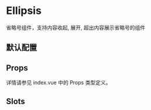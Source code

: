 # Ellipsis

省略号组件，支持内容收起, 展开, 超出内容展示省略号的组件

## 默认配置



## Props

详情请参见 index.vue 中的 Props 类型定义。

## Slots